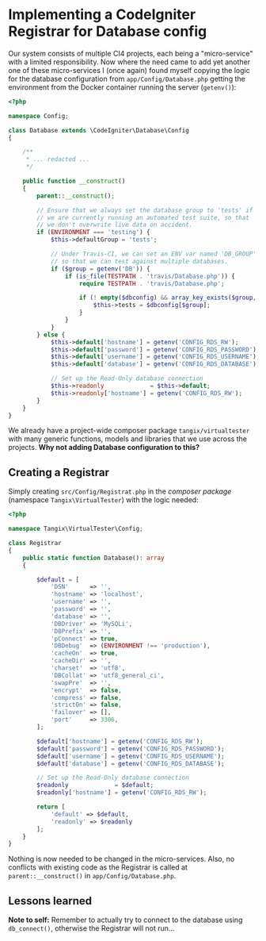 # Implementing a CodeIgniter Registrar for Database config

Our system consists of multiple CI4 projects, each being a "micro-service" with a limited responsibility. Now where the need came to add yet another one of these micro-services I (once again) found myself copying the logic for the database configuration from `app/Config/Database.php` getting the environment from the Docker container running the server (`getenv()`):

```php
<?php

namespace Config;

class Database extends \CodeIgniter\Database\Config
{

	/**
	 * ... redacted ...
	 */

    public function __construct()
    {
        parent::__construct();

        // Ensure that we always set the database group to 'tests' if
        // we are currently running an automated test suite, so that
        // we don't overwrite live data on accident.
        if (ENVIRONMENT === 'testing') {
            $this->defaultGroup = 'tests';

            // Under Travis-CI, we can set an ENV var named 'DB_GROUP'
            // so that we can test against multiple databases.
            if ($group = getenv('DB')) {
                if (is_file(TESTPATH . 'travis/Database.php')) {
                    require TESTPATH . 'travis/Database.php';

                    if (! empty($dbconfig) && array_key_exists($group, $dbconfig)) {
                        $this->tests = $dbconfig[$group];
                    }
                }
            }
        } else {
            $this->default['hostname'] = getenv('CONFIG_RDS_RW');
            $this->default['password'] = getenv('CONFIG_RDS_PASSWORD');
            $this->default['username'] = getenv('CONFIG_RDS_USERNAME');
            $this->default['database'] = getenv('CONFIG_RDS_DATABASE');

            // Set up the Read-Only database connection
            $this->readonly             = $this->default;
            $this->readonly['hostname'] = getenv('CONFIG_RDS_RW');
        }
    }
}
```

We already have a project-wide composer package `tangix/virtualtester` with many generic functions, models and libraries that we use across the projects. **Why not adding Database configuration to this?**

## Creating a Registrar

Simply creating `src/Config/Registrat.php` in the *composer package* (namespace `Tangix\VirtualTester`) with the logic needed:

```php
<?php

namespace Tangix\VirtualTester\Config;

class Registrar
{
    public static function Database(): array
    {

        $default = [
            'DSN'      => '',
            'hostname' => 'localhost',
            'username' => '',
            'password' => '',
            'database' => '',
            'DBDriver' => 'MySQLi',
            'DBPrefix' => '',
            'pConnect' => true,
            'DBDebug'  => (ENVIRONMENT !== 'production'),
            'cacheOn'  => true,
            'cacheDir' => '',
            'charset'  => 'utf8',
            'DBCollat' => 'utf8_general_ci',
            'swapPre'  => '',
            'encrypt'  => false,
            'compress' => false,
            'strictOn' => false,
            'failover' => [],
            'port'     => 3306,
        ];

        $default['hostname'] = getenv('CONFIG_RDS_RW');
        $default['password'] = getenv('CONFIG_RDS_PASSWORD');
        $default['username'] = getenv('CONFIG_RDS_USERNAME');
        $default['database'] = getenv('CONFIG_RDS_DATABASE');

        // Set up the Read-Only database connection
        $readonly             = $default;
        $readonly['hostname'] = getenv('CONFIG_RDS_RW');

        return [
            'default' => $default,
            'readonly' => $readonly
        ];
    }
}
```

Nothing is now needed to be changed in the micro-services. Also, no conflicts with existing code as the Registrar is called at `parent::__construct()` in `app/Config/Database.php`.

## Lessons learned

**Note to self:** Remember to actually try to connect to the database using `db_connect()`, otherwise the Registrar will not run...